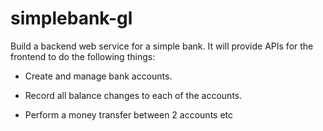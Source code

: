 # simplebank-gl

Build a backend web service for a simple bank. It will provide APIs for the frontend to do the following things:

* Create and manage bank accounts.

* Record all balance changes to each of the accounts.

* Perform a money transfer between 2 accounts etc 
